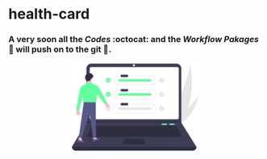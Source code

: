 # health-card
### A very soon all the <em>Codes</em> :octocat: and the <em>Workflow Pakages</em> :shell: will push on to the git :triangular_flag_on_post:. 
<p align="center"><img src= "/undraw_accept_tasks_po1c.svg" width="50%" alt="update soon"></p>
